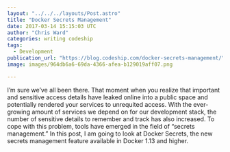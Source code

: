 ```yaml
---
layout: "../../../layouts/Post.astro"
title: "Docker Secrets Management"
date: 2017-03-14 15:15:03 UTC
author: "Chris Ward"
categories: writing codeship
tags:
  - Development
publication_url: "https://blog.codeship.com/docker-secrets-management/"
image: images/964db6a6-69da-4366-afea-b129019aff07.png

---
```

I’m sure we’ve all been there. That moment when you realize that important and sensitive access details have leaked online into a public space and potentially rendered your services to unrequited access. With the ever-growing amount of services we depend on for our development stack, the number of sensitive details to remember and track has also increased. To cope with this problem, tools have emerged in the field of “secrets management.” In this post, I am going to look at Docker Secrets, the new secrets management feature available in Docker 1.13 and higher.

